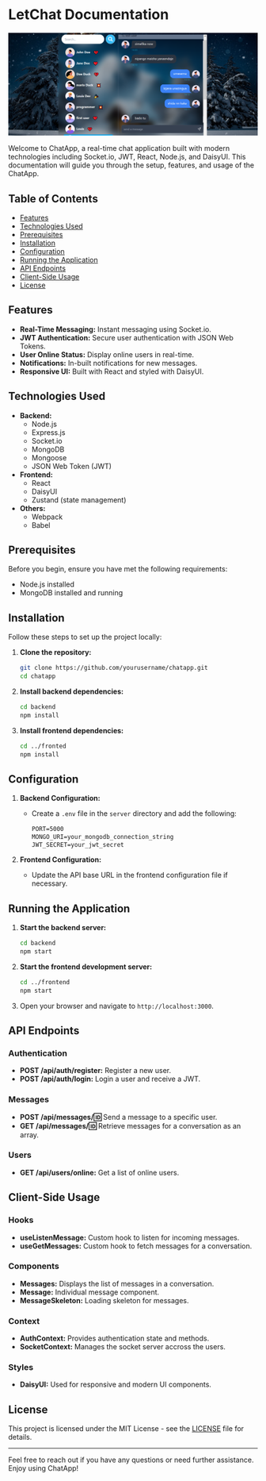 # LetChat Documentation
![ChatApp Screenshot](https://github.com/louissosthenes9/LetsChat/blob/master/frontend/public/appbanner.png)

Welcome to ChatApp, a real-time chat application built with modern technologies including Socket.io, JWT, React, Node.js, and DaisyUI. This documentation will guide you through the setup, features, and usage of the ChatApp.

## Table of Contents
- [Features](#features)
- [Technologies Used](#technologies-used)
- [Prerequisites](#prerequisites)
- [Installation](#installation)
- [Configuration](#configuration)
- [Running the Application](#running-the-application)
- [API Endpoints](#api-endpoints)
- [Client-Side Usage](#client-side-usage)
- [License](#license)

## Features
- **Real-Time Messaging:** Instant messaging using Socket.io.
- **JWT Authentication:** Secure user authentication with JSON Web Tokens.
- **User Online Status:** Display online users in real-time.
- **Notifications:** In-built notifications for new messages.
- **Responsive UI:** Built with React and styled with DaisyUI.

## Technologies Used
- **Backend:**
  - Node.js
  - Express.js
  - Socket.io
  - MongoDB
  - Mongoose
  - JSON Web Token (JWT)
- **Frontend:**
  - React
  - DaisyUI
  - Zustand (state management)
- **Others:**
  - Webpack
  - Babel

## Prerequisites
Before you begin, ensure you have met the following requirements:
- Node.js installed
- MongoDB installed and running

## Installation
Follow these steps to set up the project locally:

1. **Clone the repository:**
   ```bash
   git clone https://github.com/yourusername/chatapp.git
   cd chatapp
   ```

2. **Install backend dependencies:**
   ```bash
   cd backend
   npm install
   ```

3. **Install frontend dependencies:**
   ```bash
   cd ../fronted
   npm install
   ```

## Configuration
1. **Backend Configuration:**
   - Create a `.env` file in the `server` directory and add the following:
     ```env
     PORT=5000
     MONGO_URI=your_mongodb_connection_string
     JWT_SECRET=your_jwt_secret
     ```

2. **Frontend Configuration:**
   - Update the API base URL in the frontend configuration file if necessary.

## Running the Application
1. **Start the backend server:**
   ```bash
   cd backend
   npm start
   ```

2. **Start the frontend development server:**
   ```bash
   cd ../frontend
   npm start
   ```

3. Open your browser and navigate to `http://localhost:3000`.

## API Endpoints
### Authentication
- **POST /api/auth/register:** Register a new user.
- **POST /api/auth/login:** Login a user and receive a JWT.

### Messages
- **POST /api/messages/:id:** Send a message to a specific user.
- **GET /api/messages/:id:** Retrieve messages for a conversation as an array.

### Users
- **GET /api/users/online:** Get a list of online users.

## Client-Side Usage
### Hooks
- **useListenMessage:** Custom hook to listen for incoming messages.
- **useGetMessages:** Custom hook to fetch messages for a conversation.

### Components
- **Messages:** Displays the list of messages in a conversation.
- **Message:** Individual message component.
- **MessageSkeleton:** Loading skeleton for messages.

### Context
- **AuthContext:** Provides authentication state and methods.
- **SocketContext:** Manages the socket server accross the users.

### Styles
- **DaisyUI:** Used for responsive and modern UI components.

## License
This project is licensed under the MIT License - see the [LICENSE](LICENSE) file for details.

---

Feel free to reach out if you have any questions or need further assistance. Enjoy using ChatApp!
